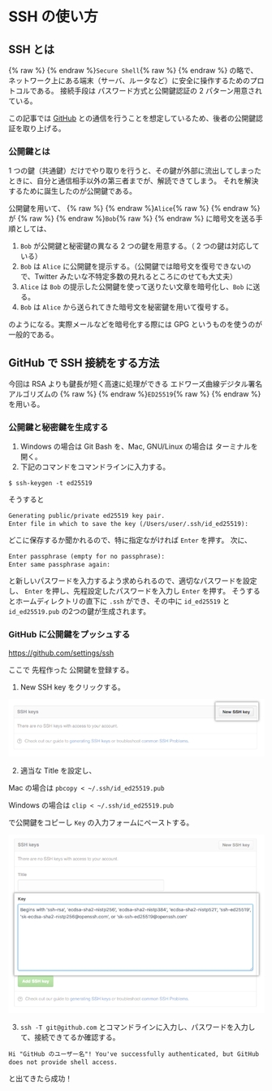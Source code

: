 # SSH の使い方
## SSH とは

{% raw %} {% endraw %}`Secure Shell`{% raw %} {% endraw %} の略で、ネットワーク上にある端末（サーバ、ルータなど）に安全に操作するためのプロトコルである。
接続手段は パスワード方式と公開鍵認証の 2 パターン用意されている。

この記事では [GitHub](https://github.com) との通信を行うことを想定しているため、後者の公開鍵認証を取り上げる。

### 公開鍵とは
1 つの鍵（共通鍵）だけでやり取りを行うと、その鍵が外部に流出してしまったときに、自分と通信相手以外の第三者までが、解読できてしまう。
それを解決するために誕生したのが公開鍵である。

公開鍵を用いて、 {% raw %} {% endraw %}`Alice`{% raw %} {% endraw %} が  {% raw %} {% endraw %}`Bob`{% raw %} {% endraw %}  に暗号文を送る手順としては、
1.  `Bob` が公開鍵と秘密鍵の異なる 2 つの鍵を用意する。（ 2 つの鍵は対応している）
2.  `Bob` は  `Alice` に公開鍵を提示する。（公開鍵では暗号文を復号できないので、Twitter みたいな不特定多数の見れるところにのせても大丈夫）
3.  `Alice` は `Bob` の提示した公開鍵を使って送りたい文章を暗号化し、`Bob` に送る。
4.  `Bob` は `Alice` から送られてきた暗号文を秘密鍵を用いて復号する。 

のようになる。実際メールなどを暗号化する際には GPG というものを使うのが一般的である。

## GitHub で SSH 接続をする方法
今回は RSA よりも鍵長が短く高速に処理ができる エドワーズ曲線デジタル署名アルゴリズムの {% raw %} {% endraw %}`ED25519`{% raw %} {% endraw %} を用いる。

### 公開鍵と秘密鍵を生成する
1. Windows の場合は Git Bash を、Mac, GNU/Linux の場合は ターミナルを開く。
2. 下記のコマンドをコマンドラインに入力する。

```shell
$ ssh-keygen -t ed25519
```

そうすると

```
Generating public/private ed25519 key pair.
Enter file in which to save the key (/Users/user/.ssh/id_ed25519):
```


どこに保存するか聞かれるので、特に指定ながければ `Enter` を押す。
次に、


```
Enter passphrase (empty for no passphrase):
Enter same passphrase again:
```

と新しいパスワードを入力するよう求められるので、適切なパスワードを設定し、 `Enter` を押し、先程設定したパスワードを入力し `Enter` を押す。
そうするとホームディレクトリの直下に `.ssh` ができ、その中に `id_ed25519` と `id_ed25519.pub` の2つの鍵が生成されます。

### GitHub に公開鍵をプッシュする
https://github.com/settings/ssh 

ここで 先程作った 公開鍵を登録する。

1. New SSH key をクリックする。

![ssh-add-ssh-key](photo/ssh-add-ssh-key.png)

2. 適当な Title を設定し、

Mac の場合は `pbcopy < ~/.ssh/id_ed25519.pub`

Windows の場合は `clip < ~/.ssh/id_ed25519.pub`

で公開鍵をコピーし `Key` の入力フォームにペーストする。

![ssh-key-paste](photo/ssh-key-paste.png)

3.  `ssh -T git@github.com` とコマンドラインに入力し、パスワードを入力して、接続できてるか確認する。

```
Hi "GitHub のユーザー名"! You've successfully authenticated, but GitHub does not provide shell access.
```


と出てきたら成功！